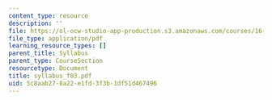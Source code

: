 ```yaml
---
content_type: resource
description: ''
file: https://ol-ocw-studio-app-production.s3.amazonaws.com/courses/16-622-experimental-projects-ii-fall-2003/5c8aab278a22e1fd3f3b1df51d467496_syllabus_f03.pdf
file_type: application/pdf
learning_resource_types: []
parent_title: Syllabus
parent_type: CourseSection
resourcetype: Document
title: syllabus_f03.pdf
uid: 5c8aab27-8a22-e1fd-3f3b-1df51d467496
---
```

